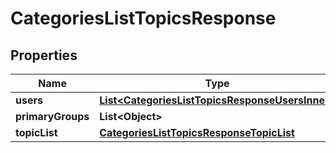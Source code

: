 

# CategoriesListTopicsResponse


## Properties

| Name | Type | Description | Notes |
|------------ | ------------- | ------------- | -------------|
|**users** | [**List&lt;CategoriesListTopicsResponseUsersInner&gt;**](CategoriesListTopicsResponseUsersInner.md) |  |  [optional] |
|**primaryGroups** | **List&lt;Object&gt;** |  |  [optional] |
|**topicList** | [**CategoriesListTopicsResponseTopicList**](CategoriesListTopicsResponseTopicList.md) |  |  |



